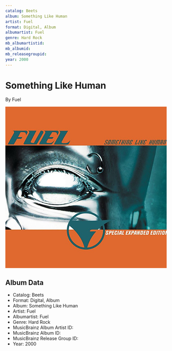 ```yaml
---
catalog: Beets
album: Something Like Human
artist: Fuel
format: Digital, Album
albumartist: Fuel
genre: Hard Rock
mb_albumartistid: 
mb_albumid: 
mb_releasegroupid: 
year: 2000
---
```


# Something Like Human

By Fuel

![](../../assets/beetscovers/Fuel-Something_Like_Human.jpg)

## Album Data

- Catalog: Beets
- Format: Digital, Album
- Album: Something Like Human
- Artist: Fuel
- Albumartist: Fuel
- Genre: Hard Rock
- MusicBrainz Album Artist ID: 
- MusicBrainz Album ID: 
- MusicBrainz Release Group ID: 
- Year: 2000

